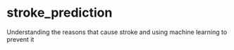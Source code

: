 # stroke_prediction
Understanding the reasons that cause stroke and using machine learning to prevent it
